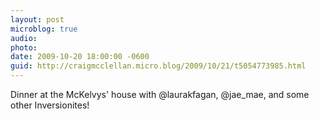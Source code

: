 ```yaml
---
layout: post
microblog: true
audio: 
photo: 
date: 2009-10-20 18:00:00 -0600
guid: http://craigmcclellan.micro.blog/2009/10/21/t5054773985.html
---
```

Dinner at the McKelvys' house with @laurakfagan, @jae_mae, and some other Inversionites!

